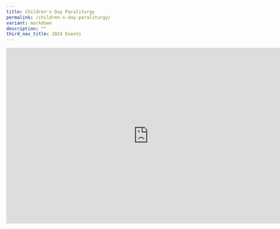 ```yaml
---
title: Children's Day Paraliturgy
permalink: /children-s-day-paraliturgy/
variant: markdown
description: ""
third_nav_title: 2024 Events
---
```

<iframe allowfullscreen="true" height="469" width="760" frameborder="0" src="https://docs.google.com/presentation/d/e/2PACX-1vQn6iKXmN0a3i02gPiSxpIs505zBcJwe6lkyyD9AYCoC8PdxiqhwegJEgnTy8DjiKN4Sv112qDuH7v0/embed?start=true&amp;loop=true&amp;delayms=3000"></iframe>
 